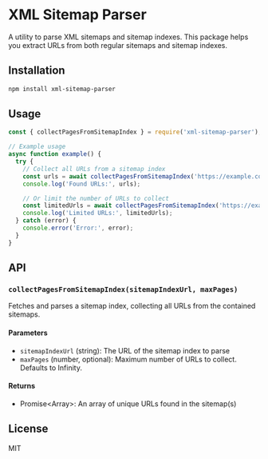# XML Sitemap Parser

A utility to parse XML sitemaps and sitemap indexes. This package helps you extract URLs from both regular sitemaps and sitemap indexes.

## Installation

```bash
npm install xml-sitemap-parser
```

## Usage

```javascript
const { collectPagesFromSitemapIndex } = require('xml-sitemap-parser');

// Example usage
async function example() {
  try {
    // Collect all URLs from a sitemap index
    const urls = await collectPagesFromSitemapIndex('https://example.com/sitemap.xml');
    console.log('Found URLs:', urls);

    // Or limit the number of URLs to collect
    const limitedUrls = await collectPagesFromSitemapIndex('https://example.com/sitemap.xml', 100);
    console.log('Limited URLs:', limitedUrls);
  } catch (error) {
    console.error('Error:', error);
  }
}
```

## API

### `collectPagesFromSitemapIndex(sitemapIndexUrl, maxPages)`

Fetches and parses a sitemap index, collecting all URLs from the contained sitemaps.

#### Parameters

- `sitemapIndexUrl` (string): The URL of the sitemap index to parse
- `maxPages` (number, optional): Maximum number of URLs to collect. Defaults to Infinity.

#### Returns

- Promise<Array<string>>: An array of unique URLs found in the sitemap(s)

## License

MIT 
